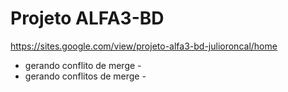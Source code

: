 # **Projeto ALFA3-BD**

https://sites.google.com/view/projeto-alfa3-bd-julioroncal/home
-  gerando conflito de merge - 
-  gerando conflitos de merge - 
